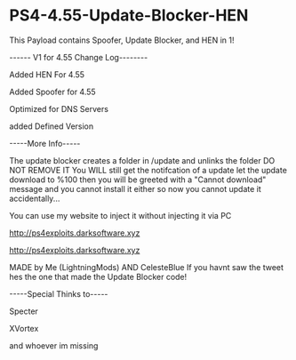 # PS4-4.55-Update-Blocker-HEN

This Payload contains Spoofer, Update Blocker, and HEN in 1!

------ V1 for 4.55 Change Log--------

Added HEN For 4.55

Added Spoofer for 4.55

Optimized for DNS Servers

added Defined Version

-----More Info-----

The update blocker creates a folder in /update and unlinks the folder DO NOT REMOVE IT You WILL still get the notifcation of a update let the update download to %100 then you will be greeted with a "Cannot download" message and you cannot install it either so now you cannot update it accidentally...

You can use my website to inject it without injecting it via PC

http://ps4exploits.darksoftware.xyz

http://ps4exploits.darksoftware.xyz

MADE by Me (LightningMods) AND CelesteBlue If you havnt saw the tweet hes the one that made the Update Blocker code!

-----Special Thinks to-----

Specter

XVortex

and whoever im missing
